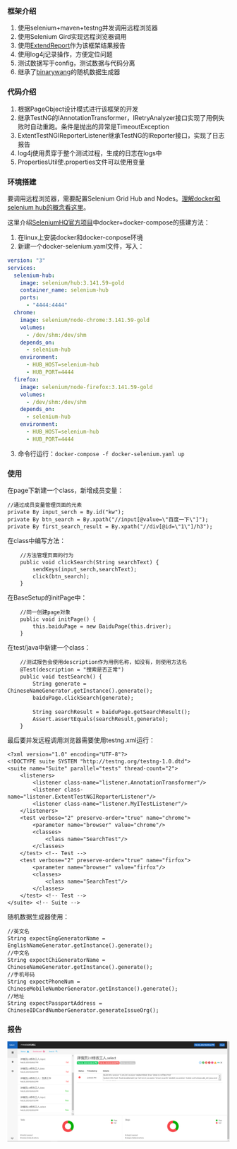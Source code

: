 ### 框架介绍
1. 使用selenium+maven+testng并发调用远程浏览器
2. 使用Selenium Gird实现远程浏览器调用
3. 使用[ExtendReport](http://extentreports.com/)作为该框架结果报告
4. 使用log4j记录操作，方便定位问题
5. 测试数据写于config，测试数据与代码分离
6. 继承了[binarywang](https://github.com/binarywang/java-testdata-generator)的随机数据生成器

### 代码介绍
1. 根据PageObject设计模式进行该框架的开发
2. 继承TestNG的IAnnotationTransformer，IRetryAnalyzer接口实现了用例失败时自动重跑。条件是抛出的异常是TimeoutException
3. ExtentTestNGIReporterListener继承TestNG的IReporter接口，实现了日志报告
4. log4j使用贯穿于整个测试过程，生成的日志在logs中
5. PropertiesUtil使.properties文件可以使用变量

### 环境搭建
要调用远程浏览器，需要配置Selenium Grid Hub and Nodes。[理解docker和selenium hub的概念看这里](https://www.cnblogs.com/fnng/p/8358326.html)。

这里介绍[SeleniumHQ官方项目](https://github.com/seleniumHQ/docker-selenium)中docker+docker-compose的搭建方法：
1. 在linux上安装docker和docker-conpose环境
2. 新建一个docker-selenium.yaml文件，写入：
```yaml
version: "3"
services:
  selenium-hub:
    image: selenium/hub:3.141.59-gold
    container_name: selenium-hub
    ports:
      - "4444:4444"
  chrome:
    image: selenium/node-chrome:3.141.59-gold
    volumes:
      - /dev/shm:/dev/shm
    depends_on:
      - selenium-hub
    environment:
      - HUB_HOST=selenium-hub
      - HUB_PORT=4444
  firefox:
    image: selenium/node-firefox:3.141.59-gold
    volumes:
      - /dev/shm:/dev/shm
    depends_on:
      - selenium-hub
    environment:
      - HUB_HOST=selenium-hub
      - HUB_PORT=4444
```
3. 命令行运行：`docker-compose -f docker-selenium.yaml up`
### 使用
在page下新建一个class，新增成员变量：
```$java
//通过成员变量管理页面的元素
private By input_serch = By.id("kw");
private By btn_search = By.xpath("//input[@value=\"百度一下\"]");
private By first_search_result = By.xpath("//div[@id=\"1\"]/h3");
```
在class中编写方法：
```$java
    //方法管理页面的行为
    public void clickSearch(String searchText) {
        sendKeys(input_serch,searchText);
        click(btn_search);
    }
```
在BaseSetup的initPage中：
```$java
    //同一创建page对象
    public void initPage() {
        this.baiduPage = new BaiduPage(this.driver);
    }
```
在test/java中新建一个class：
```$java
    //测试报告会使用description作为用例名称，如没有，则使用方法名
    @Test(description = "搜索是否正常")
    public void testSearch() {
        String generate = ChineseNameGenerator.getInstance().generate();
        baiduPage.clickSearch(generate);

        String searchResult = baiduPage.getSearchResult();
        Assert.assertEquals(searchResult,generate);
    }
```
最后要并发远程调用浏览器需要使用testng.xml运行：
```$xml
<?xml version="1.0" encoding="UTF-8"?>
<!DOCTYPE suite SYSTEM "http://testng.org/testng-1.0.dtd">
<suite name="Suite" parallel="tests" thread-count="2">
    <listeners>
        <listener class-name="listener.AnnotationTransformer"/>
        <listener class-name="listener.ExtentTestNGIReporterListener"/>
        <listener class-name="listener.MyITestListener"/>
    </listeners>
    <test verbose="2" preserve-order="true" name="chrome">
        <parameter name="browser" value="chrome"/>
        <classes>
            <class name="SearchTest"/>
        </classes>
    </test> <!-- Test -->
    <test verbose="2" preserve-order="true" name="firfox">
        <parameter name="browser" value="firfox"/>
        <classes>
            <class name="SearchTest"/>
        </classes>
    </test> <!-- Test -->
</suite> <!-- Suite -->
```
随机数据生成器使用：
```$java
//英文名
String expectEngGeneratorName = EnglishNameGenerator.getInstance().generate();
//中文名
String expectChiGeneratorName = ChineseNameGenerator.getInstance().generate();
//手机号码
String expectPhoneNum = ChineseMobileNumberGenerator.getInstance().generate();
//地址
String expectPassportAddress = ChineseIDCardNumberGenerator.generateIssueOrg();
```
### 报告
![Alt text](./report.png "测试报告")

